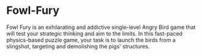 # Fowl-Fury
Fowl Fury is an exhilarating and addictive single-level Angry Bird game that will test your strategic thinking and aim to the limits. In this fast-paced physics-based puzzle game, your task is to launch the birds from a slingshot, targeting and demolishing the pigs' structures.

